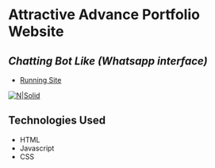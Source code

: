 # Attractive Advance Portfolio Website
## _Chatting Bot Like (Whatsapp interface)_


- [Running Site](https://vinayak-09.github.io/)

[![N|Solid](images/demo.gif)](https://vinayak-09.github.io/)

## Technologies Used

- HTML
- Javascript
- CSS


